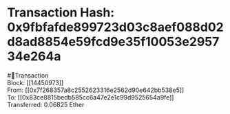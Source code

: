 
Transaction Hash: 0x9fbfafde899723d03c8aef088d02d8ad8854e59fcd9e35f10053e295734e264a
====================================================================================
  
#💸Transaction  
Block: [[14450973]]  
From: [[0x7f268357a8c2552623316e2562d90e642bb538e5]]  
To: [[0x83ce8815bedb585cc6a47e2e1c99d9525654a9fe]]  
Transferred: 0.06825 Ether